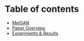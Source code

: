 # Table of contents

* [MelGAN](README.md)
* [Paper Overview](paper-overview.md)
* [Experiments & Results](experiments-and-results.md)

